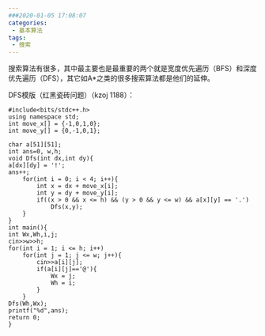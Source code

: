 ```yaml
---
###2020-01-05 17:08:07
categories:
 - 基本算法
tags:
 - 搜索
---
```

搜索算法有很多，其中最主要也是最重要的两个就是宽度优先遍历（BFS）和深度优先遍历（DFS），其它如A*之类的很多搜索算法都是他们的延伸。
<!--more-->
DFS模版（红黑瓷砖问题）（kzoj 1188）：

	#include<bits/stdc++.h>
	using namespace std;
	int move_x[] = {-1,0,1,0};
	int move_y[] = {0,-1,0,1};
 
	char a[51][51];
	int ans=0, w,h;
	void Dfs(int dx,int dy){
    a[dx][dy] = '!';
    ans++;
        for(int i = 0; i < 4; i++){
            int x = dx + move_x[i];
            int y = dy + move_y[i]; 
            if((x > 0 && x <= h) && (y > 0 && y <= w) && a[x][y] == '.')
                Dfs(x,y);
        }
	}
	int main(){
    int Wx,Wh,i,j;
    cin>>w>>h;
    for(int i = 1; i <= h; i++)
        for(int j = 1; j <= w; j++){
            cin>>a[i][j];
            if(a[i][j]=='@'){
                Wx = j;
                Wh = i;
            }
        }
    Dfs(Wh,Wx);
    printf("%d",ans);
    return 0;
	}
